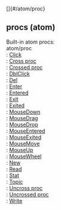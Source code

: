 []{#/atom/proc}    
## procs (atom)    
Built-in atom procs:    
atom/proc    
:   [Click](/ref/atom/proc/Click)    
:   [Cross proc](/ref/atom/proc/Cross)    
:   [Crossed proc](/ref/atom/proc/Crossed)    
:   [DblClick](/ref/atom/proc/DblClick)    
:   [Del](/ref/datum/proc/Del)    
:   [Enter](/ref/atom/proc/Enter)    
:   [Entered](/ref/atom/proc/Entered)    
:   [Exit](/ref/atom/proc/Exit)    
:   [Exited](/ref/atom/proc/Exited)    
:   [MouseDown](/ref/atom/proc/MouseDown)    
:   [MouseDrag](/ref/atom/proc/MouseDrag)    
:   [MouseDrop](/ref/atom/proc/MouseDrop)    
:   [MouseEntered](/ref/atom/proc/MouseEntered)    
:   [MouseExited](/ref/atom/proc/MouseExited)    
:   [MouseMove](/ref/atom/proc/MouseMove)    
:   [MouseUp](/ref/atom/proc/MouseUp)    
:   [MouseWheel](/ref/atom/proc/MouseWheel)    
:   [New](/ref/atom/proc/New)    
:   [Read](/ref/datum/proc/Read)    
:   [Stat](/ref/atom/proc/Stat)    
:   [Topic](/ref/datum/proc/Topic)    
:   [Uncross proc](/ref/atom/proc/Uncross)    
:   [Uncrossed proc](/ref/atom/proc/Uncrossed)    
:   [Write](/ref/datum/proc/Write)  
